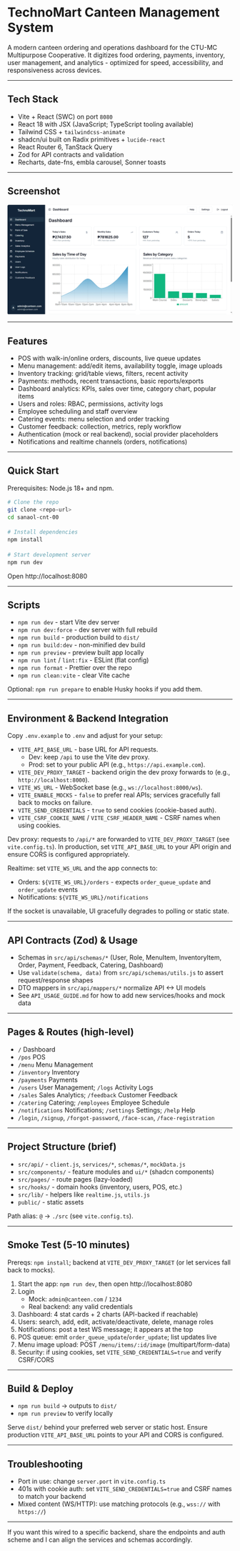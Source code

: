 ﻿# TechnoMart Canteen Management System

A modern canteen ordering and operations dashboard for the CTU-MC Multipurpose Cooperative. It digitizes food ordering, payments, inventory, user management, and analytics - optimized for speed, accessibility, and responsiveness across devices.

---

## Tech Stack

- Vite + React (SWC) on port `8080`
- React 18 with JSX (JavaScript; TypeScript tooling available)
- Tailwind CSS + `tailwindcss-animate`
- shadcn/ui built on Radix primitives + `lucide-react`
- React Router 6, TanStack Query
- Zod for API contracts and validation
- Recharts, date-fns, embla carousel, Sonner toasts

---

## Screenshot

![Dashboard](dashboard.png)

---

## Features

- POS with walk-in/online orders, discounts, live queue updates
- Menu management: add/edit items, availability toggle, image uploads
- Inventory tracking: grid/table views, filters, recent activity
- Payments: methods, recent transactions, basic reports/exports
- Dashboard analytics: KPIs, sales over time, category chart, popular items
- Users and roles: RBAC, permissions, activity logs
- Employee scheduling and staff overview
- Catering events: menu selection and order tracking
- Customer feedback: collection, metrics, reply workflow
- Authentication (mock or real backend), social provider placeholders
- Notifications and realtime channels (orders, notifications)

---

## Quick Start

Prerequisites: Node.js 18+ and npm.

```bash
# Clone the repo
git clone <repo-url>
cd sanaol-cnt-00

# Install dependencies
npm install

# Start development server
npm run dev
```

Open http://localhost:8080

---

## Scripts

- `npm run dev` - start Vite dev server
- `npm run dev:force` - dev server with full rebuild
- `npm run build` - production build to `dist/`
- `npm run build:dev` - non-minified dev build
- `npm run preview` - preview built app locally
- `npm run lint` / `lint:fix` - ESLint (flat config)
- `npm run format` - Prettier over the repo
- `npm run clean:vite` - clear Vite cache

Optional: `npm run prepare` to enable Husky hooks if you add them.

---

## Environment & Backend Integration

Copy `.env.example` to `.env` and adjust for your setup:

- `VITE_API_BASE_URL` - base URL for API requests.
  - Dev: keep `/api` to use the Vite dev proxy.
  - Prod: set to your public API (e.g., `https://api.example.com`).
- `VITE_DEV_PROXY_TARGET` - backend origin the dev proxy forwards to (e.g., `http://localhost:8000`).
- `VITE_WS_URL` - WebSocket base (e.g., `ws://localhost:8000/ws`).
- `VITE_ENABLE_MOCKS` - `false` to prefer real APIs; services gracefully fall back to mocks on failure.
- `VITE_SEND_CREDENTIALS` - `true` to send cookies (cookie-based auth).
- `VITE_CSRF_COOKIE_NAME` / `VITE_CSRF_HEADER_NAME` - CSRF names when using cookies.

Dev proxy: requests to `/api/*` are forwarded to `VITE_DEV_PROXY_TARGET` (see `vite.config.ts`). In production, set `VITE_API_BASE_URL` to your API origin and ensure CORS is configured appropriately.

Realtime: set `VITE_WS_URL` and the app connects to:

- Orders: `${VITE_WS_URL}/orders` - expects `order_queue_update` and `order_update` events
- Notifications: `${VITE_WS_URL}/notifications`

If the socket is unavailable, UI gracefully degrades to polling or static state.

---

## API Contracts (Zod) & Usage

- Schemas in `src/api/schemas/*` (User, Role, MenuItem, InventoryItem, Order, Payment, Feedback, Catering, Dashboard)
- Use `validate(schema, data)` from `src/api/schemas/utils.js` to assert request/response shapes
- DTO mappers in `src/api/mappers/*` normalize API <-> UI models
- See `API_USAGE_GUIDE.md` for how to add new services/hooks and mock data

---

## Pages & Routes (high-level)

- `/` Dashboard
- `/pos` POS
- `/menu` Menu Management
- `/inventory` Inventory
- `/payments` Payments
- `/users` User Management; `/logs` Activity Logs
- `/sales` Sales Analytics; `/feedback` Customer Feedback
- `/catering` Catering; `/employees` Employee Schedule
- `/notifications` Notifications; `/settings` Settings; `/help` Help
- `/login`, `/signup`, `/forgot-password`, `/face-scan`, `/face-registration`

---

## Project Structure (brief)

- `src/api/` - `client.js`, `services/*`, `schemas/*`, `mockData.js`
- `src/components/` - feature modules and `ui/*` (shadcn components)
- `src/pages/` - route pages (lazy-loaded)
- `src/hooks/` - domain hooks (inventory, users, POS, etc.)
- `src/lib/` - helpers like `realtime.js`, `utils.js`
- `public/` - static assets

Path alias: `@` -> `./src` (see `vite.config.ts`).

---

## Smoke Test (5-10 minutes)

Prereqs: `npm install`; backend at `VITE_DEV_PROXY_TARGET` (or let services fall back to mocks).

1. Start the app: `npm run dev`, then open http://localhost:8080
2. Login
   - Mock: `admin@canteen.com` / `1234`
   - Real backend: any valid credentials
3. Dashboard: 4 stat cards + 2 charts (API-backed if reachable)
4. Users: search, add, edit, activate/deactivate, delete, manage roles
5. Notifications: post a test WS message; it appears at the top
6. POS queue: emit `order_queue_update`/`order_update`; list updates live
7. Menu image upload: POST `/menu/items/:id/image` (multipart/form-data)
8. Security: if using cookies, set `VITE_SEND_CREDENTIALS=true` and verify CSRF/CORS

---

## Build & Deploy

- `npm run build` -> outputs to `dist/`
- `npm run preview` to verify locally

Serve `dist/` behind your preferred web server or static host. Ensure production `VITE_API_BASE_URL` points to your API and CORS is configured.

---

## Troubleshooting

- Port in use: change `server.port` in `vite.config.ts`
- 401s with cookie auth: set `VITE_SEND_CREDENTIALS=true` and CSRF names to match your backend
- Mixed content (WS/HTTP): use matching protocols (e.g., `wss://` with `https://`)

---

If you want this wired to a specific backend, share the endpoints and auth scheme and I can align the services and schemas accordingly.

